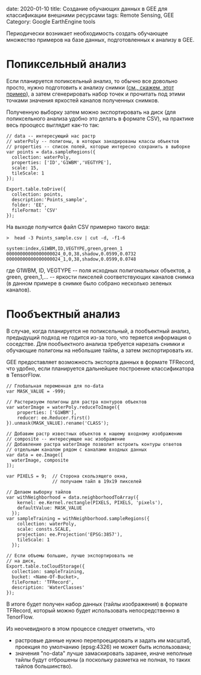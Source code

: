 date: 2020-01-10
title:  Создание обучающих данных в GEE для классификации внешними ресурсами
tags: Remote Sensing, GEE
Category: Google EarthEngine tools



Периодически возникает необходимость создать обучающее множество примеров на базе данных,
подготовленных к анализу в GEE.

# Попиксельный анализ

Если планируется попиксельный анализ, то обычно все довольно просто,
нужно подготовить к анализу снимки ([см., скажем, этот пример]({filename}/2019-12-13-GEE.md)),
а затем сгенерировать набор точек и прочитать под этими точками значения яркостей каналов полученных снимков.

Полученную выборку затем можно экспортировать на диск (для попиксельного анализа удобно это делать в формате CSV),
на практике весь прооцесс выглядит  как-то так:

```{javascript}
// data -- интересующий нас растр
// waterPoly -- полигоны, в которых закодированы классы объектов
// properties -- список полей, которые интересно сохранить в выборке
var points = data.sampleRegions({
  collection: waterPoly,
  properties: ['ID','G1WBM','VEGTYPE'],
  scale: 15,
  tileScale: 1
});

Export.table.toDrive({
  collection: points,
  description:'Points_sample',
  folder: 'EE',
  fileFormat: 'CSV'
});
```

На выходе получится файл CSV примерно такого вида:
```
>  head -3 Points_sample.csv | cut -d, -f1-6

system:index,G1WBM,ID,VEGTYPE,green,green_1
00000000000000000024_0,0,38,shadow,0.0599,0.0732
00000000000000000024_1,0,38,shadow,0.0599,0.0748
```
где G1WBM, ID, VEGTYPE -- поля исходных полигональных объектов, а green, green_1,... -- яркости пикселей соответствующих каналов снимка
(в данном примере в снимке было собрано несколько зеленых каналов).

# Пообъектный анализ

В случае, когда планируется не попиксельный, а пообъектный анализ, предыдущий подход не годится из-за того,
что теряется информация о соседстве. Для пообъектного анализа требуется нарезать снимки и обучающие полигоны на
небольшие тайлы, а затем экспортировать их.

GEE предоставляет возможность экспорта данных в формате TFRecord, что удобно, если планируется дальнейшее
построение классификатора в TensorFlow.

```{javascript}
// Глобальная переменная для no-data
var MASK_VALUE = -999;

// Растеризуем полигоны для растра контуров объектов
var waterImage = waterPoly.reduceToImage({
    properties: ['G1WBM'],
    reducer: ee.Reducer.first()
}).unmask(MASK_VALUE).rename('CLASS');

// Добавим растр известных объектов к нашему входному изображению
// composite -- интересующее нас изображение
// Добавление растра waterImage позволит встроить контуры ответов
// отдельным каналом рядом с каналами входных данных
var data = ee.Image([
  waterImage, composite
]);

var PIXELS = 9;  // Сторона скользящего окна,
    	     	 // получаем тайл в 19x19 пикселей

// Делаем выборку тайлов
var withNeighborhood = data.neighborhoodToArray({
    kernel: ee.Kernel.rectangle(PIXELS, PIXELS, 'pixels'),
    defaultValue: MASK_VALUE
  });
var sampleTraining = withNeighborhood.sampleRegions({
    collection: waterPoly,
    scale: consts.SCALE,
    projection: ee.Projection('EPSG:3857'),
    tileScale: 1
  });
  
// Если объемы большие, лучше экспортировать не
// на диск,
Export.table.toCloudStorage({
  collection: sampleTraining,
  bucket: <Name-Of-Bucket>,
  fileFormat: 'TFRecord',
  description: 'WaterClasses'
});
```

В итоге будет получен набор данных (тайлы изображения) в формате TFRecord, который можно будет использовать непосредственно в TenorFlow.

Из неочевидного в этом процессе следует отметить, что

* растровые данные нужно перепроецировать и задать им масштаб, проекция по умолчанию (epsg:4326) не может быть использована;
* значения "no-data" лучше замаскировать заранее, иначе неполные тайлы будут отброшены (а поскольку разметка не полная, то таких
  тайлов большинство).
